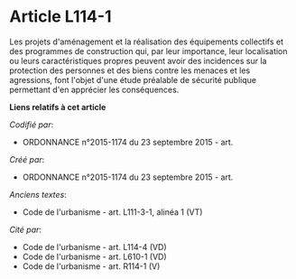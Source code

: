 # Article L114-1

Les projets d'aménagement et la réalisation des équipements collectifs et des programmes de construction qui, par leur
importance, leur localisation ou leurs caractéristiques propres peuvent avoir des incidences sur la protection des personnes
et des biens contre les menaces et les agressions, font l'objet d'une étude préalable de sécurité publique permettant d'en
apprécier les conséquences.

**Liens relatifs à cet article**

_Codifié par_:

  - ORDONNANCE n°2015-1174 du 23 septembre 2015 - art.

_Créé par_:

  - ORDONNANCE n°2015-1174 du 23 septembre 2015 - art.

_Anciens textes_:

  - Code de l'urbanisme - art. L111-3-1, alinéa 1 (VT)

_Cité par_:

  - Code de l'urbanisme - art. L114-4 (VD)
  - Code de l'urbanisme - art. L610-1 (VD)
  - Code de l'urbanisme - art. R114-1 (V)
